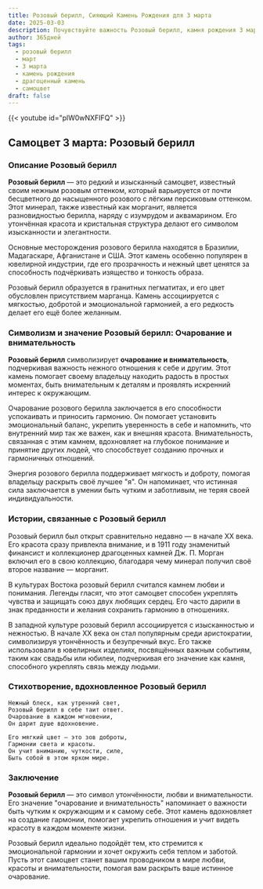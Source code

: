 ```yaml
---
title: Розовый берилл, Сияющий Камень Рождения для 3 марта
date: 2025-03-03
description: Почувствуйте важность Розовый берилл, камня рождения 3 марта, который символизирует Очарование и внимательность. Пусть его красота и значение осветят ваш день.
author: 365дней
tags:
  - розовый берилл
  - март
  - 3 марта
  - камень рождения
  - драгоценный камень
  - самоцвет
draft: false
---
```


{{< youtube id="plW0wNXFIFQ" >}}

## Самоцвет 3 марта: Розовый берилл

### Описание Розовый берилл

**Розовый берилл** — это редкий и изысканный самоцвет, известный своим нежным розовым оттенком, который варьируется от почти бесцветного до насыщенного розового с лёгким персиковым оттенком. Этот минерал, также известный как морганит, является разновидностью берилла, наряду с изумрудом и аквамарином. Его утончённая красота и кристальная структура делают его символом изысканности и элегантности.

Основные месторождения розового берилла находятся в Бразилии, Мадагаскаре, Афганистане и США. Этот камень особенно популярен в ювелирной индустрии, где его прозрачность и нежный цвет ценятся за способность подчёркивать изящество и тонкость образа.

Розовый берилл образуется в гранитных пегматитах, и его цвет обусловлен присутствием марганца. Камень ассоциируется с мягкостью, добротой и эмоциональной гармонией, а его редкость делает его ещё более желанным.

### Символизм и значение Розовый берилл: Очарование и внимательность

**Розовый берилл** символизирует **очарование и внимательность**, подчеркивая важность нежного отношения к себе и другим. Этот камень помогает своему владельцу находить радость в простых моментах, быть внимательным к деталям и проявлять искренний интерес к окружающим.

Очарование розового берилла заключается в его способности успокаивать и приносить гармонию. Он помогает установить эмоциональный баланс, укрепить уверенность в себе и напомнить, что внутренний мир так же важен, как и внешняя красота. Внимательность, связанная с этим камнем, вдохновляет на глубокое понимание и принятие других людей, что способствует созданию прочных и гармоничных отношений.

Энергия розового берилла поддерживает мягкость и доброту, помогая владельцу раскрыть своё лучшее "я". Он напоминает, что истинная сила заключается в умении быть чутким и заботливым, не теряя своей индивидуальности.

### Истории, связанные с Розовый берилл

Розовый берилл был открыт сравнительно недавно — в начале XX века. Его красота сразу привлекла внимание, и в 1911 году знаменитый финансист и коллекционер драгоценных камней Дж. П. Морган включил его в свою коллекцию, благодаря чему минерал получил своё второе название — морганит.

В культурах Востока розовый берилл считался камнем любви и понимания. Легенды гласят, что этот самоцвет способен укреплять чувства и защищать союз двух любящих сердец. Его часто дарили в знак преданности и желания сохранить гармонию в отношениях.

В западной культуре розовый берилл ассоциируется с изысканностью и нежностью. В начале XX века он стал популярным среди аристократии, символизируя утончённость и безупречный вкус. Его также использовали в ювелирных изделиях, посвящённых важным событиям, таким как свадьбы или юбилеи, подчеркивая его значение как камня, способного укреплять связь между людьми.

### Стихотворение, вдохновленное Розовый берилл

	Нежный блеск, как утренний свет,  
	Розовый берилл в себе таит ответ.  
	Очарование в каждом мгновении,  
	Он дарит душе вдохновение.
	
	Его мягкий цвет — это зов доброты,  
	Гармонии света и красоты.  
	Он учит вниманию, чуткости, силе,  
	Быть собой в этом ярком мире.

### Заключение

**Розовый берилл** — это символ утончённости, любви и внимательности. Его значение "очарование и внимательность" напоминает о важности быть чутким к окружающим и к самому себе. Этот камень вдохновляет на создание гармонии, помогает укрепить отношения и учит видеть красоту в каждом моменте жизни.

Розовый берилл идеально подойдёт тем, кто стремится к эмоциональной гармонии и хочет окружить себя теплом и заботой. Пусть этот самоцвет станет вашим проводником в мире любви, красоты и внимательности, помогая вам раскрыть ваше истинное очарование.
